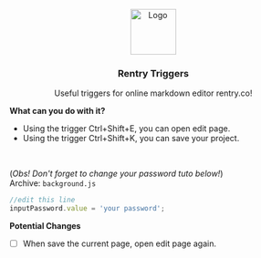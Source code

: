 


<!-- PROJECT LOGO -->
<br />
<div align="center">
  <a href="https://github.com/othneildrew/Best-README-Template">
    <img src="https://icons.iconarchive.com/icons/iconka/business-finance/512/pen-icon.png" alt="Logo" width="80" height="80">
  </a>

  <h3 align="center">Rentry Triggers</h3>

  <p align="center">
    Useful triggers for online markdown editor rentry.co!
  </p>
</div>

  **What can you do with it?**
- Using the trigger Ctrl+Shift+E, you can open edit page.
- Using the trigger Ctrl+Shift+K, you can save your project. 

<br>

(*Obs! Don't forget to change your password tuto below!*)
<br>
Archive: `background.js`

```js
//edit this line
inputPassword.value = 'your password';
```

**Potential Changes**
- [ ] When save the current page, open edit page again.


